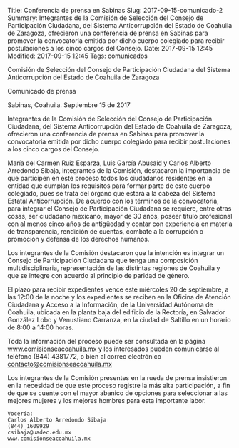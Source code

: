 Title: Conferencia de prensa en Sabinas
Slug: 2017-09-15-comunicado-2
Summary: Integrantes de la Comisión de Selección del Consejo de Participación Ciudadana, del Sistema Anticorrupción del Estado de Coahuila de Zaragoza, ofrecieron una conferencia de prensa en Sabinas para promover la convocatoria emitida por dicho cuerpo colegiado para recibir postulaciones a los cinco cargos del Consejo.
Date: 2017-09-15 12:45
Modified: 2017-09-15 12:45
Tags: comunicados


Comisión de Selección del Consejo de Participación Ciudadana del Sistema Anticorrupción del Estado de Coahuila de Zaragoza

Comunicado de prensa

Sabinas, Coahuila. Septiembre 15 de 2017

Integrantes de la Comisión de Selección del Consejo de Participación Ciudadana, del Sistema Anticorrupción del Estado de Coahuila de Zaragoza, ofrecieron una conferencia de prensa en Sabinas para promover la convocatoria emitida por dicho cuerpo colegiado para recibir postulaciones a los cinco cargos del Consejo.

María del Carmen Ruiz Esparza, Luis García Abusaíd y Carlos Alberto Arredondo Sibaja, integrantes de la Comisión, destacaron la importancia de que participen en este proceso todos los ciudadanos residentes en la entidad que cumplan los requisitos para formar parte de este cuerpo colegiado, pues se trata del órgano que estará a la cabeza del Sistema Estatal Anticorrupción. De acuerdo con los términos de la convocatoria, para integrar el Consejo de Participación Ciudadana se requiere, entre otras cosas, ser ciudadano mexicano, mayor de 30 años, poseer título profesional con al menos cinco años de antigüedad y contar con experiencia en materia de transparencia, rendición de cuentas, combate a la corrupción o promoción y defensa de los derechos humanos.

Los integrantes de la Comisión destacaron que la intención es integrar un Consejo de Participación Ciudadana que tenga una composición multidisciplinaria, representación de las distintas regiones de Coahuila y que se integre con acuerdo al principio de paridad de género.

El plazo para recibir expedientes vence este miércoles 20 de septiembre, a las 12:00 de la noche y los expedientes se reciben en la Oficina de Atención Ciudadana y Acceso a la Información, de la Universidad Autónoma de Coahuila, ubicada en la planta baja del edificio de la Rectoría, en Salvador González Lobo y Venustiano Carranza, en la ciudad de Saltillo en un horario de 8:00 a 14:00 horas.

Toda la información del proceso puede ser consultada en la página www.comisionseacoahuila.mx y los interesados pueden comunicarse al teléfono (844) 4381772, o bien al correo electrónico contacto@comisionseacoahuila.mx

Los integrantes de la Comisión presentes en la rueda de prensa insistieron en la necesidad de que este proceso registre la más alta participación, a fin de que se cuente con el mayor abanico de opciones para seleccionar a las mejores mujeres y los mejores hombres para esta importante labor.

    Vocería:
    Carlos Alberto Arredondo Sibaja
    (844) 1609929
    csibaja@uadec.edu.mx
    www.comisionseacoahuila.mx
